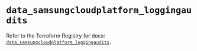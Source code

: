 # `data_samsungcloudplatform_loggingaudits`

Refer to the Terraform Registry for docs: [`data_samsungcloudplatform_loggingaudits`](https://registry.terraform.io/providers/samsungsdscloud/samsungcloudplatform/3.13.0/docs/data-sources/loggingaudits).
